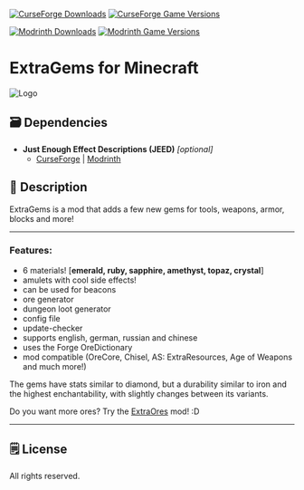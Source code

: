 [![CurseForge Downloads](https://cf.way2muchnoise.eu/279180.svg?badge_style=for_the_badge)][cf_mod] [![CurseForge Game Versions](https://cf.way2muchnoise.eu/versions/279180.svg?badge_style=for_the_badge)][cf_mod]

[![Modrinth Downloads](https://img.shields.io/modrinth/dt/zlSajLw3?label=Modrinth&logo=modrinth&style=for-the-badge)][mr_mod] [![Modrinth Game Versions](https://img.shields.io/modrinth/game-versions/zlSajLw3?label=Available%20for&logo=modrinth&style=for-the-badge)][mr_mod]

# ExtraGems for Minecraft

![Logo](https://i.imgur.com/dLRUxmP.png)

## 🗃️ Dependencies

- **Just Enough Effect Descriptions (JEED)** *[optional]*
   - [CurseForge][cf_jeed] | [Modrinth][mr_jeed]

## 📖 Description

ExtraGems is a mod that adds a few new gems for tools, weapons, armor, blocks and more!

-----

### Features:

- 6 materials! [**emerald, ruby, sapphire, amethyst, topaz, crystal**]
- amulets with cool side effects!
- can be used for beacons
- ore generator
- dungeon loot generator
- config file
- update-checker
- supports english, german, russian and chinese
- uses the Forge OreDictionary
- mod compatible (OreCore, Chisel, AS: ExtraResources, Age of Weapons and much more!)


The gems have stats similar to diamond, but a durability similar to iron and the highest enchantability, with slightly changes between its variants.


Do you want more ores? Try the [ExtraOres](https://www.curseforge.com/minecraft/mc-mods/extraores) mod! :D

-----

## 🗒️ License

All rights reserved.

[cf_mod]: https://www.curseforge.com/minecraft/mc-mods/extra-gems
[mr_mod]: https://modrinth.com/mod/extragems

[cf_jeed]: https://www.curseforge.com/minecraft/mc-mods/just-enough-effect-descriptions-jeed
[mr_jeed]: https://modrinth.com/mod/just-enough-effect-descriptions-jeed